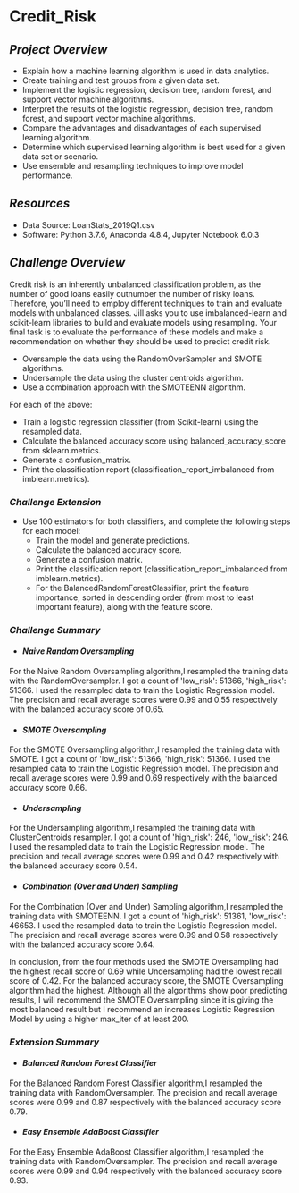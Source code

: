 # Credit_Risk

## ***Project Overview***

  * Explain how a machine learning algorithm is used in data analytics.
  * Create training and test groups from a given data set.
  * Implement the logistic regression, decision tree, random forest, and support vector machine algorithms.
  * Interpret the results of the logistic regression, decision tree, random forest, and support vector machine algorithms.
  * Compare the advantages and disadvantages of each supervised learning algorithm.
  * Determine which supervised learning algorithm is best used for a given data set or scenario.
  * Use ensemble and resampling techniques to improve model performance.
  
## ***Resources***
  
  * Data Source: LoanStats_2019Q1.csv
  * Software: Python 3.7.6, Anaconda 4.8.4, Jupyter Notebook 6.0.3
  
## ***Challenge Overview***
  
Credit risk is an inherently unbalanced classification problem, as the number of good loans easily outnumber the number of risky loans. Therefore, you’ll need to employ different techniques to train and evaluate models with unbalanced classes. Jill asks you to use imbalanced-learn and scikit-learn libraries to build and evaluate models using resampling. Your final task is to evaluate the performance of these models and make a recommendation on whether they should be used to predict credit risk.

  * Oversample the data using the RandomOverSampler and SMOTE algorithms.
  * Undersample the data using the cluster centroids algorithm.
  * Use a combination approach with the SMOTEENN algorithm.

For each of the above:

  * Train a logistic regression classifier (from Scikit-learn) using the resampled data.
  * Calculate the balanced accuracy score using balanced_accuracy_score from sklearn.metrics.
  * Generate a confusion_matrix.
  * Print the classification report (classification_report_imbalanced from imblearn.metrics).

### ***Challenge Extension***
* Use 100 estimators for both classifiers, and complete the following steps for each model:
  * Train the model and generate predictions.
  * Calculate the balanced accuracy score.
  * Generate a confusion matrix.
  * Print the classification report (classification_report_imbalanced from imblearn.metrics).
  * For the BalancedRandomForestClassifier, print the feature importance, sorted in descending order (from most to least important feature), along with the feature score.


### ***Challenge Summary***

* #### ***Naive Random Oversampling***

For the Naive Random Oversampling algorithm,I resampled the training data with the RandomOversampler. I got a count of 'low_risk': 51366, 'high_risk': 51366. I used the resampled data to train the Logistic Regression model. The precision and recall average scores were 0.99 and 0.55 respectively with the balanced accuracy score of 0.65. 


* #### ***SMOTE Oversampling***

For the SMOTE Oversampling algorithm,I resampled the training data with SMOTE. I got a count of 'low_risk': 51366, 'high_risk': 51366. I used the resampled data to train the Logistic Regression model. The precision and recall average scores were 0.99 and 0.69 respectively with the balanced accuracy score 0.66. 

* #### ***Undersampling***

For the Undersampling algorithm,I resampled the training data with ClusterCentroids resampler. I got a count of 'high_risk': 246, 'low_risk': 246. I used the resampled data to train the Logistic Regression model. The precision and recall average scores were 0.99 and 0.42 respectively with the balanced accuracy score 0.54.

* #### ***Combination (Over and Under) Sampling***

For the Combination (Over and Under) Sampling algorithm,I resampled the training data with SMOTEENN. I got a count of 'high_risk': 51361, 'low_risk': 46653. I used the resampled data to train the Logistic Regression model. The precision and recall average scores were 0.99 and 0.58 respectively with the balanced accuracy score 0.64.

In conclusion, from the four methods used the SMOTE Oversampling had the highest recall score of 0.69 while Undersampling had the lowest recall score of 0.42. For the balanced accuracy score, the SMOTE Oversampling algorithm had the highest. Although all the algorithms show poor predicting results, I will recommend the SMOTE Oversampling since it is giving the most balanced result but I recommend an increases Logistic Regression Model by using a higher max_iter of at least 200.

### ***Extension Summary***

* #### ***Balanced Random Forest Classifier***

For the Balanced Random Forest Classifier algorithm,I resampled the training data with RandomOversampler. The precision and recall average scores were 0.99 and 0.87 respectively with the balanced accuracy score 0.79.

* #### ***Easy Ensemble AdaBoost Classifier***

For the Easy Ensemble AdaBoost Classifier algorithm,I resampled the training data with RandomOversampler. The precision and recall average scores were 0.99 and 0.94 respectively with the balanced accuracy score 0.93.
